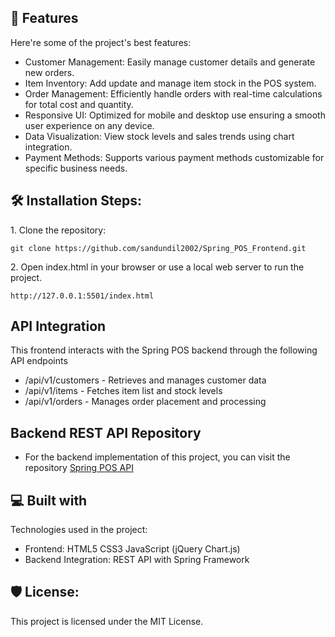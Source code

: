 


  
  
<h2>🧐 Features</h2>

Here're some of the project's best features:

*   Customer Management: Easily manage customer details and generate new orders.
*   Item Inventory: Add update and manage item stock in the POS system.
*   Order Management: Efficiently handle orders with real-time calculations for total cost and quantity.
*   Responsive UI: Optimized for mobile and desktop use ensuring a smooth user experience on any device.
*   Data Visualization: View stock levels and sales trends using chart integration.
*   Payment Methods: Supports various payment methods customizable for specific business needs.

<h2>🛠️ Installation Steps:</h2>

<p>1. Clone the repository:</p>

```
git clone https://github.com/sandundil2002/Spring_POS_Frontend.git
```

<p>2. Open index.html in your browser or use a local web server to run the project.</p>

```
http://127.0.0.1:5501/index.html
```

<h2>API Integration</h2>  

This frontend interacts with the Spring POS backend through the following API endpoints

  * /api/v1/customers - Retrieves and manages customer data
  * /api/v1/items - Fetches item list and stock levels
  * /api/v1/orders - Manages order placement and processing

<h2>Backend REST API Repository</h2>

  * For the backend implementation of this project, you can visit the repository <a href="https://github.com/sandundil2002/Spring_POS_API.git">Spring POS API</a>
  
<h2>💻 Built with</h2>

Technologies used in the project:

*   Frontend: HTML5 CSS3 JavaScript (jQuery Chart.js)
*   Backend Integration: REST API with Spring Framework

<h2>🛡️ License:</h2>

This project is licensed under the MIT License.

